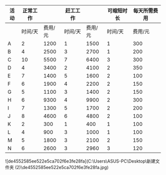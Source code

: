 | 活动 | 正常工作 |         | 赶工工作 |         | 可缩短时长 | 每天所需费用 |
| ---- | -------- | ------- | -------- | ------- | ---------- | ------------ |
|      | 时间/天  | 费用/元 | 时间/天  | 费用/元 | 时间/天    | 费用/元      |
| A    | 2        | 1200    | 1        | 1500    | 1          | 300          |
| B    | 4        | 2500    | 3        | 2700    | 1          | 200          |
| C    | 10       | 5500    | 7        | 6400    | 3          | 300          |
| D    | 4        | 3400    | 2        | 4100    | 2          | 350          |
| E    | 7        | 1400    | 5        | 1600    | 2          | 100          |
| F    | 6        | 1900    | 4        | 2200    | 2          | 150          |
| G    | 5        | 1100    | 3        | 1400    | 2          | 150          |
| H    | 6        | 9300    | 4        | 9900    | 2          | 300          |
| I    | 7        | 1300    | 5        | 1700    | 2          | 200          |
| J    | 8        | 4600    | 6        | 4800    | 2          | 100          |
| K    | 2        | 300     | 1        | 400     | 1          | 100          |
| L    | 4        | 900     | 3        | 1000    | 1          | 100          |
| M    | 5        | 1800    | 3        | 2100    | 2          | 150          |
| N    | 6        | 2600    | 3        | 2960    | 3          | 120          |

![de4552585ee522e5ca702f6e3fe28fa](C:\Users\ASUS-PC\Desktop\新建文件夹 (2)\de4552585ee522e5ca702f6e3fe28fa.jpg)